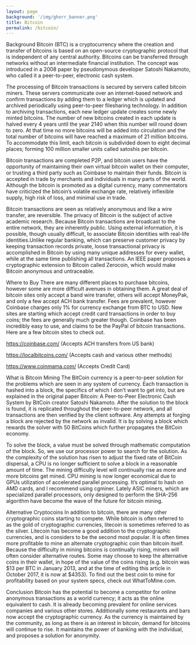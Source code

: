 ```yaml
---
layout: page
background: '/img/ghorr_banner.png'
title: Bitcoin
permalink: /bitcoin/
---
```


Background
Bitcoin (BTC) is a cryptocurrency where the creation and transfer of bitcoins is based on an open-source cryptographic protocol that is independent of any central authority. Bitcoins can be transferred through networks without an intermediate financial institution. The concept was introduced in a 2008 paper by pseudonymous developer Satoshi Nakamoto, who called it a peer-to-peer, electronic cash system.

The processing of Bitcoin transactions is secured by servers called bitcoin miners. These servers communicate over an internet-based network and confirm transactions by adding them to a ledger which is updated and archived periodically using peer-to-peer filesharing technology. In addition to archiving transactions, each new ledger update creates some newly minted bitcoins. The number of new bitcoins created in each update is halved every 4 years until the year 2140 when this number will round down to zero. At that time no more bitcoins will be added into circulation and the total number of bitcoins will have reached a maximum of 21 million bitcoins. To accommodate this limit, each bitcoin is subdivided down to eight decimal places; forming 100 million smaller units called satoshis per bitcoin.

Bitcoin transactions are completed P2P, and bitcoin users have the opportunity of maintaining their own virtual bitcoin wallet on their computer, or trusting a third party such as Coinbase to maintain their funds. Bitcoin is accepted in trade by merchants and individuals in many parts of the world. Although the bitcoin is promoted as a digital currency, many commentators have criticized the bitcoin’s volatile exchange rate, relatively inflexible supply, high risk of loss, and minimal use in trade.

Bitcoin transactions are seen as relatively anonymous and like a wire transfer, are reversible. The privacy of Bitcoin is the subject of active academic research. Because Bitcoin transactions are broadcast to the entire network, they are inherently public. Using external information, it is possible, though usually difficult, to associate Bitcoin identities with real-life identities.Unlike regular banking, which can preserve customer privacy by keeping transaction records private, loose transactional privacy is accomplished in Bitcoin by using many unique addresses for every wallet, while at the same time publishing all transactions. An IEEE paper proposes a cryptographic extension to Bitcoin called Zerocoin, which would make Bitcoin anonymous and untraceable.

Where to Buy
There are many different places to purchase bitcoins, however some are more difficult avenues in obtaining them. A great deal of bitcoin sites only accept a band wire transfer, others will accept MoneyPak, and only a few accept ACH bank transfer. Fees are prevalent, however Coinbase charges only 1% for currency exchange from BTC to USD. New sites are starting which accept credit card transactions in order to buy coins; the fees are generally much greater though. Coinbase has been incredibly easy to use, and claims to be the PayPal of bitcoin transactions. Here are a few bitcoin sites to check out.

https://coinbase.com/ (Accepts ACH transfers from US bank)

https://localbitcoins.com/ (Accepts cash and various other methods)

https://www.coinmama.com/ (Accepts Credit Card)

What is Bitcoin Mining
The BitCoin currency is a peer-to-peer solution for the problems which are seen in any system of currency. Each transaction is hashed into a block, the specifics of which I don’t want to get into, but are explained in the original paper Bitcoin: A Peer-to-Peer Electronic Cash System by BitCoin creator Satoshi Nakamoto. After the solution to the block is found, it is replicated throughout the peer-to-peer network, and all transactions are then verified by the client software. Any attempts at forging a block are rejected by the network as invalid. It is by solving a block which rewards the solver with 50 BitCoins which further propagates the BitCoin economy.

To solve the block, a value must be solved through mathematic computation of the block. So, we use our processor power to search for the solution. As the complexity of the solution has risen to adjust the fixed rate of BitCoin dispersal, a CPU is no longer sufficient to solve a block in a reasonable amount of time. The mining difficulty level will continually rise as more and more bitcoins get mined. CPU mining is now longer economical due to GPUs utilization of accelerated parallel processing. It’s optimal to hash on AMD cards, and I recommend using cgminer. Lately ASIC miners, which are specialized parallel processors, only designed to perform the SHA-256 algorithm have become the wave of the future for bitcoin mining.

Alternative Cryptocoins
In addition to bitcoin, there are many other cryptographic coins starting to compete. While bitcoin is often referred to as the gold of cryptographic currencies, litecoin is sometimes referred to as the silver. Litecoin has become a good addition to the cryptographic currencies, and is considers to be the second most popular. It is often times more profitable to mine an alternate cryptographic coin than bitcoin itself. Because the difficulty in mining bitcoins is continually rising, miners will often consider alternative routes. Some may choose to keep the alternative coins in their wallet, in hope of the value of the coins rising (e.g. bitcoin was $13 per BTC in January 2013, and at the time of editing this article in October 2017, it is now at $4353).  To find out the best coin to mine for profitability based on your system specs, check out WhatToMine.com.

Conclusion
Bitcoin has the potential to become a competitor for online anonymous transactions as a world currency; it acts as the online equivalent to cash. It is already becoming prevalent for online services companies and various other stores. Additionally some restaurants and bars now accept the cryptographic currency. As the currency is maintained by the community, as long as there is an interest in bitcoin, demand for bitcoins will continue to rise. It maintains the power of banking with the individual, and proposes a solution for anonymity.
